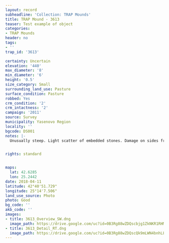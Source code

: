 ```yaml
---
layout: record
subheadline: 'Collection: TRAP Mounds'
title: TRAP Mound - 3613
teaser: Test example of object
categories:
- TRAP Mounds
header: no
tags:
- ''
trap_id: '3613'

certainty: Uncertain
elevation: '440'
max_diameter: '8'
min_diameter: '6'
height: '0.5'
size_category: Small
surrounding_land_use: Pasture
surface_condition: Pasture
robbed: Yes
crm_condition: '2'
crm_intactness: '2'
campaign: '2011'
source: Survey
municipality: Yasenovo Region
locality: ''
bgcode: DS001
notes: |-
  Unusually steep. Light scatter of embedded stones. Damage on sides from agriculture.


rights: standard


maps:
  lat: 42.6285
  lon: 25.2442
date: 2018-04-11
latitude: 42°40'51.729"
longitude: 25°14'7.506"
land_use_source: Photo
photo: Good
bg_code: ''
akb_code: ''
images:
- title: 3613_Overview_SW.dng
  image_path: https://drive.google.com/uc?id=0B3Rg88wZDQscbjg1ZkNKR1RHMjQ
- title: 3613_Detail_RT.dng
  image_path: https://drive.google.com/uc?id=0B3Rg88wZDQscQk9mLWN4bnhLLWc
---
```

